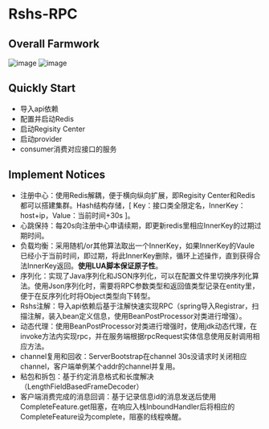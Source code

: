 # Rshs-RPC
## Overall Farmwork
![image](https://github.com/RshsLY/Rshs-RPC/assets/37995682/6579e83a-45ed-4a13-9585-b417adcdac0f)
![image](https://github.com/RshsLY/Rshs-RPC/assets/37995682/7869cce6-822a-4e02-b3c8-7ff65b3391aa)




## Quickly Start
- 导入api依赖
- 配置并启动Redis
- 启动Regisity Center
- 启动provider
- consumer消费对应接口的服务

## Implement Notices
- 注册中心：使用Redis解耦，便于横向纵向扩展，即Regisity Center和Redis都可以搭建集群。Hash结构存储，[ Key：接口类全限定名，InnerKey：host+ip，Value：当前时间+30s ]。
- 心跳保持：每20s向注册中心申请续期，即更新redis里相应InnerKey的过期过期时间。
- 负载均衡：采用随机/or其他算法取出一个InnerKey，如果InnerKey的Vaule已经小于当前时间，即过期，将此InnerKey删除，循环上述操作，直到获得合法InnerKey返回。**使用LUA脚本保证原子性**。
- 序列化：实现了Java序列化和JSON序列化，可以在配置文件里切换序列化算法。使用Json序列化时，需要将RPC参数类型和返回值类型记录在entity里，便于在反序列化时将Object类型向下转型。
- Rshs注解：导入api依赖后基于注解快速实现RPC（spring导入Registrar，扫描注解，装入bean定义信息，使用BeanPostProcessor对类进行增强）。
- 动态代理：使用BeanPostProcessor对类进行增强时，使用jdk动态代理，在invoke方法内实现rpc，并在服务端根据rpcRequest实体信息使用反射调用相应方法。
- channel复用和回收：ServerBootstrap在channel 30s没请求时关闭相应channel，客户端单例某个addr的channel并复用。
- 粘包和拆包：基于约定消息格式和长度解决（LengthFieldBasedFrameDecoder）
- 客户端消费完成的消息回调：基于记录信息id的消息发送后使用CompleteFeature.get阻塞，在响应入栈InboundHandler后将相应的CompleteFeature设为complete，阻塞的线程唤醒。
